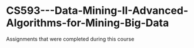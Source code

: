 # CS593---Data-Mining-II-Advanced-Algorithms-for-Mining-Big-Data
Assignments that were completed during this course
